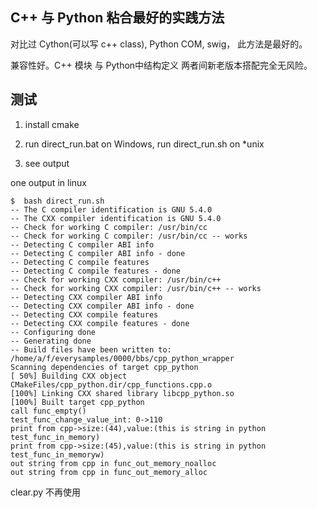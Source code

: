﻿
## C++ 与 Python 粘合最好的实践方法

对比过 Cython(可以写 c++ class), Python COM, swig， 此方法是最好的。

兼容性好。C++ 模块 与 Python中结构定义 两者间新老版本搭配完全无风险。


## 测试

1. install cmake

2. run direct_run.bat on Windows, run direct_run.sh on *unix 

3. see output

one output in linux
```
$  bash direct_run.sh
-- The C compiler identification is GNU 5.4.0
-- The CXX compiler identification is GNU 5.4.0
-- Check for working C compiler: /usr/bin/cc
-- Check for working C compiler: /usr/bin/cc -- works
-- Detecting C compiler ABI info
-- Detecting C compiler ABI info - done
-- Detecting C compile features
-- Detecting C compile features - done
-- Check for working CXX compiler: /usr/bin/c++
-- Check for working CXX compiler: /usr/bin/c++ -- works
-- Detecting CXX compiler ABI info
-- Detecting CXX compiler ABI info - done
-- Detecting CXX compile features
-- Detecting CXX compile features - done
-- Configuring done
-- Generating done
-- Build files have been written to: /home/a/f/everysamples/0000/bbs/cpp_python_wrapper
Scanning dependencies of target cpp_python
[ 50%] Building CXX object CMakeFiles/cpp_python.dir/cpp_functions.cpp.o
[100%] Linking CXX shared library libcpp_python.so
[100%] Built target cpp_python
call func_empty()
test_func_change_value_int: 0->110
print from cpp->size:(44),value:(this is string in python test_func_in_memory)
print from cpp->size:(45),value:(this is string in python test_func_in_memoryw)
out string from cpp in func_out_memory_noalloc
out string from cpp in func_out_memory_alloc
```

clear.py 不再使用